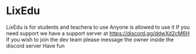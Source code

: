 # LixEdu
LixEdu is for students and teachera to use
Anyone is allowed to use it 
If you need support we have a support server at https://discord.gg/ddwXd2cM6H
If you wish to join the dev team please message the owner inside the discord server 
Have fun
